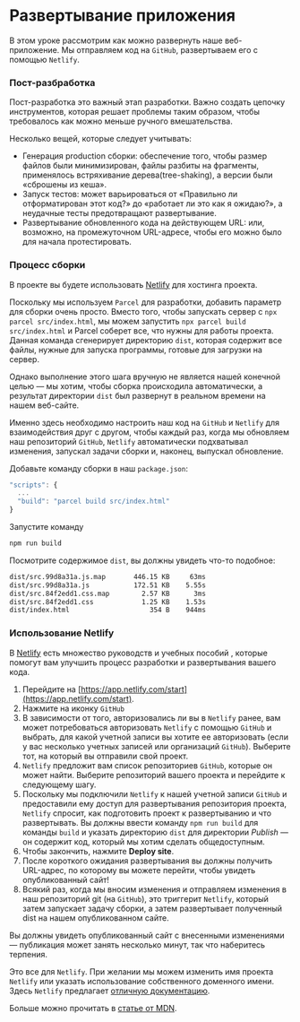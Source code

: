 # Развертывание приложения

В этом уроке рассмотрим как можно развернуть наше веб-приложение. Мы отправляем код на `GitHub`, развертываем его с помощью `Netlify`.

### Пост-разбработка

Пост-разработка это важный этап разработки. Важно создать цепочку инструментов, которая решает проблемы таким образом, чтобы требовалось как можно меньше ручного вмешательства.

Несколько вещей, которые следует учитывать:

- Генерация production сборки: обеспечение того, чтобы размер файлов были минимизирован, файлы разбиты на фрагменты, применялось встряхивание дерева(tree-shaking), а версии были «сброшены из кеша».
- Запуск тестов: может варьироваться от «Правильно ли отформатирован этот код?» до «работает ли это как я ожидаю?», а неудачные тесты предотвращают развертывание.
- Развертывание обновленного кода на действующем URL: или, возможно, на промежуточном URL-адресе, чтобы его можно было для начала протестировать.

### Процесс сборки

В проекте вы будете использовать [Netlify](https://docs.netlify.com/) для хостинга проекта.

Поскольку мы используем `Parcel` для разработки, добавить параметр для сборки очень просто. Вместо того, чтобы запускать сервер с `npx parcel src/index.html`, мы можем запустить `npx parcel build src/index.html` и Parcel соберет все, что нужны для работы проекта.
Данная команда сгенерирует директорию `dist`, которая содержит все файлы, нужные для запуска программы, готовые для загрузки на сервер.

Однако выполнение этого шага вручную не является нашей конечной целью — мы хотим, чтобы сборка происходила автоматически, а результат директории `dist` был развернут в реальном времени на нашем веб-сайте.

Именно здесь необходимо настроить наш код на `GitHub` и `Netlify` для взаимодействия друг с другом, чтобы каждый раз, когда мы обновляем наш репозиторий `GitHub`, `Netlify` автоматически подхватывал изменения, запускал задачи сборки и, наконец, выпускал обновление.

Добавьте команду сборки в наш `package.json`:

```jsx
"scripts": {
  ...
  "build": "parcel build src/index.html"
}

```

Запустите команду

```bash
npm run build
```

Посмотрите содержимое `dist`, вы должны увидеть что-то подобное:

```bash
dist/src.99d8a31a.js.map       446.15 KB     63ms
dist/src.99d8a31a.js           172.51 KB    5.55s
dist/src.84f2edd1.css.map        2.57 KB      3ms
dist/src.84f2edd1.css            1.25 KB    1.53s
dist/index.html                    354 B    944ms
```

### Использование Netlify

В [Netlify](https://www.netlify.com/tags/tutorial/) есть множество руководств и учебных пособий , которые помогут вам улучшить процесс разработки и развертывания вашего кода.

1. Перейдите на [https://app.netlify.com/start](https://app.netlify.com/start).
2. Нажмите на иконку `GitHub`
3. В зависимости от того, авторизовались ли вы в `Netlify` ранее, вам может потребоваться авторизовать `Netlify` с помощью `GitHub` и выбрать, для какой учетной записи вы хотите ее авторизовать (если у вас несколько учетных записей или организаций `GitHub`). Выберите тот, на который вы отправили свой проект.
4. `Netlify` предложит вам список репозиториев `GitHub`, которые он может найти. Выберите репозиторий вашего проекта и перейдите к следующему шагу.
5. Поскольку мы подключили `Netlify` к нашей учетной записи `GitHub` и предоставили ему доступ для развертывания репозитория проекта, `Netlify` спросит, как подготовить проект к развертыванию и что развертывать. Вы должны ввести команду `npm run build` для команды `build` и указать директорию `dist` для директории _Publish_ — он содержит код, который мы хотим сделать общедоступным.
6. Чтобы закончить, нажмите **Deploy site**.
7. После короткого ожидания развертывания вы должны получить URL-адрес, по которому вы можете перейти, чтобы увидеть опубликованный сайт!
8. Всякий раз, когда мы вносим изменения и отправляем изменения в наш репозиторий git (на `GitHub`), это триггерит `Netlify`, который затем запускает задачу сборки, а затем развертывает полученный dist на нашем опубликованном сайте.

Вы должны увидеть опубликованный сайт с внесенными изменениями — публикация может занять несколько минут, так что наберитесь терпения.

Это все для `Netlify`. При желании мы можем изменить имя проекта `Netlify` или указать использование собственного доменного имени. Здесь `Netlify` предлагает [отличную документацию](https://docs.netlify.com/).

Больше можно прочитать в [статье от MDN](https://developer.mozilla.org/en-US/docs/Learn/Tools_and_testing/Understanding_client-side_tools/Deployment).
